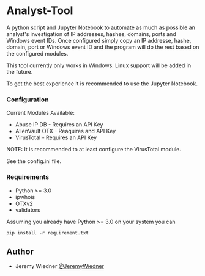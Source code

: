 # Analyst-Tool
A python script and Jupyter Notebook to automate as much as possible an analyst's investigation of IP addresses, hashes, domains, ports and Windows event IDs.  Once configured simply copy an IP addresse, hashe, domain, port or Windows event ID and the program will do the rest based on the configured modules.  

This tool currently only works in Windows.  Linux support will be added in the future.

To get the best experience it is recommended to use the Jupyter Notebook.

### Configuration
Current Modules Available:
- Abuse IP DB - Requires an API Key
- AlienVault OTX - Reaquires and API Key
- VirusTotal - Requires an API Key

NOTE:  It is recommended to at least configure the VirusTotal module.

See the config.ini file.  


### Requirements
- Python >= 3.0
- ipwhois
- OTXv2
- validators

Assuming you already have Python >= 3.0 on your system you can 

```
pip install -r requirement.txt
```

## Author
* Jeremy Wiedner [@JeremyWiedner](https://twitter.com/JeremyWiedner)
